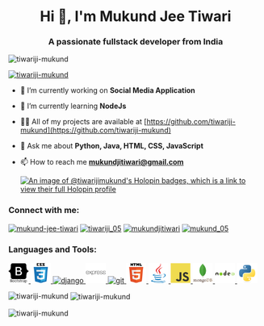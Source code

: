 <h1 align="center">Hi 👋, I'm Mukund Jee Tiwari</h1>
<h3 align="center">A passionate fullstack developer from India</h3>

<p align="left"> <img src="https://komarev.com/ghpvc/?username=tiwariji-mukund&label=Profile%20views&color=0e75b6&style=flat" alt="tiwariji-mukund" /> </p>

<p align="left"> <a href="https://github.com/ryo-ma/github-profile-trophy"><img src="https://github-profile-trophy.vercel.app/?username=tiwariji-mukund" alt="tiwariji-mukund" /></a> </p>

- 🔭 I’m currently working on **Social Media Application**

- 🌱 I’m currently learning **NodeJs**

- 👨‍💻 All of my projects are available at [https://github.com/tiwariji-mukund](https://github.com/tiwariji-mukund)

- 💬 Ask me about **Python, Java, HTML, CSS, JavaScript**

- 📫 How to reach me **mukundjitiwari@gmail.com**

  [![An image of @tiwarijimukund's Holopin badges, which is a link to view their full Holopin profile](https://holopin.me/tiwarijimukund)](https://holopin.io/@tiwarijimukund)
  
<h3 align="left">Connect with me:</h3>
<p align="left">
<a href="https://linkedin.com/in/mukund-jee-tiwari" target="blank"><img align="center" src="https://raw.githubusercontent.com/rahuldkjain/github-profile-readme-generator/master/src/images/icons/Social/linked-in-alt.svg" alt="mukund-jee-tiwari" height="30" width="40" /></a>
<a href="https://instagram.com/tiwariji_05" target="blank"><img align="center" src="https://raw.githubusercontent.com/rahuldkjain/github-profile-readme-generator/master/src/images/icons/Social/instagram.svg" alt="tiwariji_05" height="30" width="40" /></a>
<a href="https://www.hackerrank.com/mukundjitiwari" target="blank"><img align="center" src="https://raw.githubusercontent.com/rahuldkjain/github-profile-readme-generator/master/src/images/icons/Social/hackerrank.svg" alt="mukundjitiwari" height="30" width="40" /></a>
<a href="https://www.leetcode.com/mukund_05" target="blank"><img align="center" src="https://raw.githubusercontent.com/rahuldkjain/github-profile-readme-generator/master/src/images/icons/Social/leet-code.svg" alt="mukund_05" height="30" width="40" /></a>
</p>

<h3 align="left">Languages and Tools:</h3>
<p align="left"> <a href="https://getbootstrap.com" target="_blank" rel="noreferrer"> <img src="https://raw.githubusercontent.com/devicons/devicon/master/icons/bootstrap/bootstrap-plain-wordmark.svg" alt="bootstrap" width="40" height="40"/> </a> <a href="https://www.w3schools.com/css/" target="_blank" rel="noreferrer"> <img src="https://raw.githubusercontent.com/devicons/devicon/master/icons/css3/css3-original-wordmark.svg" alt="css3" width="40" height="40"/> </a> <a href="https://www.djangoproject.com/" target="_blank" rel="noreferrer"> <img src="https://cdn.worldvectorlogo.com/logos/django.svg" alt="django" width="40" height="40"/> </a> <a href="https://expressjs.com" target="_blank" rel="noreferrer"> <img src="https://raw.githubusercontent.com/devicons/devicon/master/icons/express/express-original-wordmark.svg" alt="express" width="40" height="40"/> </a> <a href="https://git-scm.com/" target="_blank" rel="noreferrer"> <img src="https://www.vectorlogo.zone/logos/git-scm/git-scm-icon.svg" alt="git" width="40" height="40"/> </a> <a href="https://www.w3.org/html/" target="_blank" rel="noreferrer"> <img src="https://raw.githubusercontent.com/devicons/devicon/master/icons/html5/html5-original-wordmark.svg" alt="html5" width="40" height="40"/> </a> <a href="https://www.java.com" target="_blank" rel="noreferrer"> <img src="https://raw.githubusercontent.com/devicons/devicon/master/icons/java/java-original.svg" alt="java" width="40" height="40"/> </a> <a href="https://developer.mozilla.org/en-US/docs/Web/JavaScript" target="_blank" rel="noreferrer"> <img src="https://raw.githubusercontent.com/devicons/devicon/master/icons/javascript/javascript-original.svg" alt="javascript" width="40" height="40"/> </a> <a href="https://www.mongodb.com/" target="_blank" rel="noreferrer"> <img src="https://raw.githubusercontent.com/devicons/devicon/master/icons/mongodb/mongodb-original-wordmark.svg" alt="mongodb" width="40" height="40"/> </a> <a href="https://nodejs.org" target="_blank" rel="noreferrer"> <img src="https://raw.githubusercontent.com/devicons/devicon/master/icons/nodejs/nodejs-original-wordmark.svg" alt="nodejs" width="40" height="40"/> </a> <a href="https://www.python.org" target="_blank" rel="noreferrer"> <img src="https://raw.githubusercontent.com/devicons/devicon/master/icons/python/python-original.svg" alt="python" width="40" height="40"/> </a> </p>

<p><img align="left" src="https://github-readme-stats.vercel.app/api/top-langs?username=tiwariji-mukund&show_icons=true&locale=en&layout=compact" alt="tiwariji-mukund" /></p>

<p>&nbsp;<img align="center" src="https://github-readme-stats.vercel.app/api?username=tiwariji-mukund&show_icons=true&locale=en" alt="tiwariji-mukund" /></p>

<p><img align="center" src="https://github-readme-streak-stats.herokuapp.com/?user=tiwariji-mukund&" alt="tiwariji-mukund" /></p>

